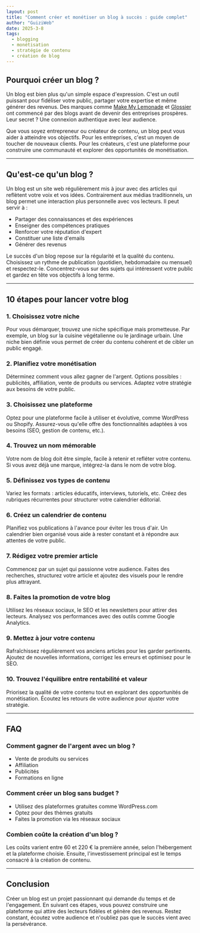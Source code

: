 ```yaml
---
layout: post
title: "Comment créer et monétiser un blog à succès : guide complet"
author: "GuiziWeb"
date: 2025-3-8
tags:
  - blogging
  - monétisation
  - stratégie de contenu
  - création de blog
---
```


## **Pourquoi créer un blog ?**

Un blog est bien plus qu'un simple espace d'expression. C'est un outil puissant pour fidéliser votre public, partager votre expertise et même générer des revenus. Des marques comme [Make My Lemonade](https://www.makemylemonade.com/) et [Glossier](https://www.glossier.com/) ont commencé par des blogs avant de devenir des entreprises prospères. Leur secret ? Une connexion authentique avec leur audience.

Que vous soyez entrepreneur ou créateur de contenu, un blog peut vous aider à atteindre vos objectifs. Pour les entreprises, c'est un moyen de toucher de nouveaux clients. Pour les créateurs, c'est une plateforme pour construire une communauté et explorer des opportunités de monétisation.

---

## **Qu'est-ce qu'un blog ?**

Un blog est un site web régulièrement mis à jour avec des articles qui reflètent votre voix et vos idées. Contrairement aux médias traditionnels, un blog permet une interaction plus personnelle avec vos lecteurs. Il peut servir à :

- Partager des connaissances et des expériences
- Enseigner des compétences pratiques
- Renforcer votre réputation d'expert
- Constituer une liste d'emails
- Générer des revenus

Le succès d'un blog repose sur la régularité et la qualité du contenu. Choisissez un rythme de publication (quotidien, hebdomadaire ou mensuel) et respectez-le. Concentrez-vous sur des sujets qui intéressent votre public et gardez en tête vos objectifs à long terme.

---

## **10 étapes pour lancer votre blog**

### **1. Choisissez votre niche**

Pour vous démarquer, trouvez une niche spécifique mais prometteuse. Par exemple, un blog sur la cuisine végétalienne ou le jardinage urbain. Une niche bien définie vous permet de créer du contenu cohérent et de cibler un public engagé.

### **2. Planifiez votre monétisation**

Déterminez comment vous allez gagner de l'argent. Options possibles : publicités, affiliation, vente de produits ou services. Adaptez votre stratégie aux besoins de votre public.

### **3. Choisissez une plateforme**

Optez pour une plateforme facile à utiliser et évolutive, comme WordPress ou Shopify. Assurez-vous qu'elle offre des fonctionnalités adaptées à vos besoins (SEO, gestion de contenu, etc.).

### **4. Trouvez un nom mémorable**

Votre nom de blog doit être simple, facile à retenir et refléter votre contenu. Si vous avez déjà une marque, intégrez-la dans le nom de votre blog.

### **5. Définissez vos types de contenu**

Variez les formats : articles éducatifs, interviews, tutoriels, etc. Créez des rubriques récurrentes pour structurer votre calendrier éditorial.

### **6. Créez un calendrier de contenu**

Planifiez vos publications à l'avance pour éviter les trous d'air. Un calendrier bien organisé vous aide à rester constant et à répondre aux attentes de votre public.

### **7. Rédigez votre premier article**

Commencez par un sujet qui passionne votre audience. Faites des recherches, structurez votre article et ajoutez des visuels pour le rendre plus attrayant.

### **8. Faites la promotion de votre blog**

Utilisez les réseaux sociaux, le SEO et les newsletters pour attirer des lecteurs. Analysez vos performances avec des outils comme Google Analytics.

### **9. Mettez à jour votre contenu**

Rafraîchissez régulièrement vos anciens articles pour les garder pertinents. Ajoutez de nouvelles informations, corrigez les erreurs et optimisez pour le SEO.

### **10. Trouvez l'équilibre entre rentabilité et valeur**

Priorisez la qualité de votre contenu tout en explorant des opportunités de monétisation. Écoutez les retours de votre audience pour ajuster votre stratégie.

---

## **FAQ**

### **Comment gagner de l'argent avec un blog ?**

- Vente de produits ou services
- Affiliation
- Publicités
- Formations en ligne

### **Comment créer un blog sans budget ?**

- Utilisez des plateformes gratuites comme WordPress.com
- Optez pour des thèmes gratuits
- Faites la promotion via les réseaux sociaux

### **Combien coûte la création d'un blog ?**

Les coûts varient entre 60 et 220 € la première année, selon l'hébergement et la plateforme choisie. Ensuite, l'investissement principal est le temps consacré à la création de contenu.

---

## **Conclusion**

Créer un blog est un projet passionnant qui demande du temps et de l'engagement. En suivant ces étapes, vous pouvez construire une plateforme qui attire des lecteurs fidèles et génère des revenus. Restez constant, écoutez votre audience et n'oubliez pas que le succès vient avec la persévérance.
